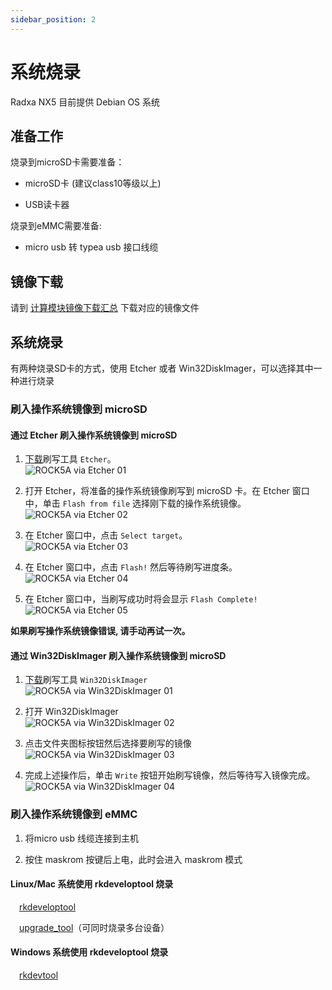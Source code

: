 ```yaml
---
sidebar_position: 2
---
```


# 系统烧录

Radxa NX5 目前提供 Debian OS 系统

## 准备工作

<Tabs queryString="target">
 <TabItem value="底板" label="NX5 IO">

烧录到microSD卡需要准备：

- microSD卡 (建议class10等级以上)

- USB读卡器

烧录到eMMC需要准备:

- micro usb 转 typea usb 接口线缆

<!-- 占位 -->

 </TabItem>
</Tabs>

## 镜像下载

请到 [计算模块镜像下载汇总](/compute-module/images) 下载对应的镜像文件

## 系统烧录

有两种烧录SD卡的方式，使用 Etcher 或者 Win32DiskImager，可以选择其中一种进行烧录

### 刷入操作系统镜像到 microSD

<Tabs queryString="target">
  <TabItem value="通过Etcher" label="Etcher">

#### 通过 Etcher 刷入操作系统镜像到 microSD

1. [下载](https://etcher.balena.io/)刷写工具 `Etcher`。  
   ![ROCK5A via Etcher 01](/img/rock5a/rock5a-etcher.webp)

2. 打开 Etcher，将准备的操作系统镜像刷写到 microSD 卡。在 Etcher 窗口中，单击 `Flash from file` 选择刚下载的操作系统镜像。  
   ![ROCK5A via Etcher 02](/img/rock5a/rock5a-etcher-1.webp)

3. 在 Etcher 窗口中，点击 `Select target`。  
   ![ROCK5A via Etcher 03](/img/rock5a/rock5a-etcher-2.webp)

4. 在 Etcher 窗口中，点击 `Flash!` 然后等待刷写进度条。  
   ![ROCK5A via Etcher 04](/img/rock5a/rock5a-etcher-3.webp)

5. 在 Etcher 窗口中，当刷写成功时将会显示 `Flash Complete!`  
   ![ROCK5A via Etcher 05](/img/rock5a/rock5a-etcher-4.webp)

**如果刷写操作系统镜像错误, 请手动再试一次。**

</TabItem>

  <TabItem value="通过 Win32DiskImager" label="Win32DiskImager">

#### 通过 Win32DiskImager 刷入操作系统镜像到 microSD

1. [下载](https://win32diskimager.org/)刷写工具 `Win32DiskImager`  
   ![ROCK5A via Win32DiskImager 01](/img/rock5a/rock5a-win32.webp)

2. 打开 Win32DiskImager  
   ![ROCK5A via Win32DiskImager 02](/img/rock5a/rock5a-win32-1.webp)

3. 点击文件夹图标按钮然后选择要刷写的镜像  
   ![ROCK5A via Win32DiskImager 03](/img/rock5a/rock5a-win32-2.webp)

4. 完成上述操作后，单击 `Write` 按钮开始刷写镜像，然后等待写入镜像完成。  
   ![ROCK5A via Win32DiskImager 04](/img/rock5a/rock5a-win32-3.webp)

</TabItem>
</Tabs>

### 刷入操作系统镜像到 eMMC

<Tabs queryString="target">
 <TabItem value="底板" label="NX5 IO">

1. 将micro usb 线缆连接到主机

2. 按住 maskrom 按键后上电，此时会进入 maskrom 模式

<!-- 占位 -->

 </TabItem>
</Tabs>

<Tabs queryString="target">

<TabItem value="Linux/Mac" label="Linux">

#### Linux/Mac 系统使用 rkdeveloptool 烧录

&emsp;[rkdeveloptool](/general-tutorial/rksdk/rkdeveloptool)

&emsp;[upgrade_tool](low-level-dev/upgrade-tool)（可同时烧录多台设备）

</TabItem>

<TabItem value="Windows" label="Windows">

#### Windows 系统使用 rkdeveloptool 烧录

&emsp;[rkdevtool](/general-tutorial/rksdk/rkdevtool)

</TabItem>

</Tabs>
